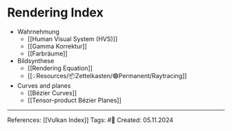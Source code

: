 # Rendering Index

- Wahrnehmung
	- [[Human Visual System (HVS)]]
	- [[Gamma Korrektur]]
	- [[Farbräume]]
- Bildsynthese
	- [[Rendering Equation]]
	- [[💡Resources/📦Zettelkasten/🟢Permanent/Raytracing]]
- Curves and planes
	- [[Bézier Curves]]
	- [[Tensor-product Bézier Planes]]

---

References: [[Vulkan Index]]
Tags: #📑 
Created: 05.11.2024